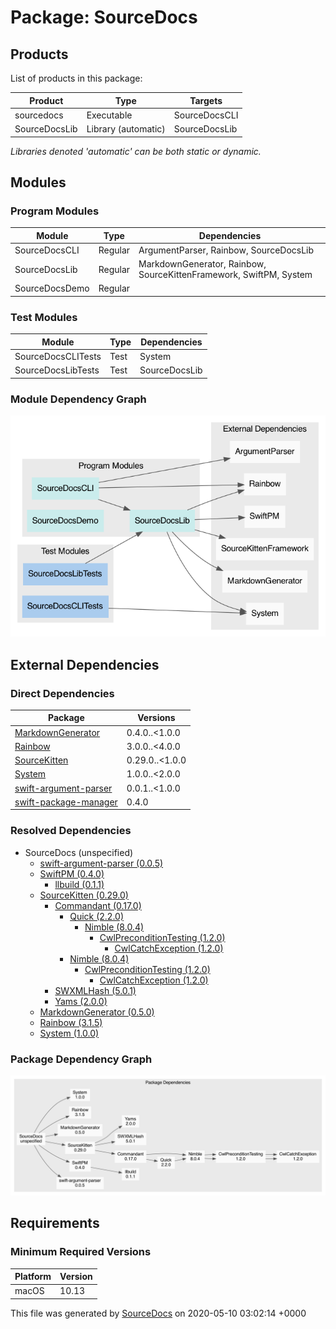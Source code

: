 # Package: **SourceDocs**

## Products

List of products in this package:

| Product | Type | Targets |
| ------- | ---- | ------- |
| sourcedocs | Executable | SourceDocsCLI |
| SourceDocsLib | Library (automatic) | SourceDocsLib |

_Libraries denoted 'automatic' can be both static or dynamic._

## Modules

### Program Modules

| Module | Type | Dependencies |
| ------ | ---- | ------------ |
| SourceDocsCLI | Regular | ArgumentParser, Rainbow, SourceDocsLib |
| SourceDocsLib | Regular | MarkdownGenerator, Rainbow, SourceKittenFramework, SwiftPM, System |
| SourceDocsDemo | Regular |  |

### Test Modules

| Module | Type | Dependencies |
| ------ | ---- | ------------ |
| SourceDocsCLITests | Test | System |
| SourceDocsLibTests | Test | SourceDocsLib |

### Module Dependency Graph

[![Module Dependency Graph](PackageModules.png)](PackageModules.png)

## External Dependencies

### Direct Dependencies

| Package | Versions |
| ------- | -------- |
| [MarkdownGenerator](https://github.com/eneko/MarkdownGenerator.git) | 0.4.0..<1.0.0 |
| [Rainbow](https://github.com/onevcat/Rainbow) | 3.0.0..<4.0.0 |
| [SourceKitten](https://github.com/jpsim/SourceKitten.git) | 0.29.0..<1.0.0 |
| [System](https://github.com/eneko/System.git) | 1.0.0..<2.0.0 |
| [swift-argument-parser](https://github.com/apple/swift-argument-parser) | 0.0.1..<1.0.0 |
| [swift-package-manager](https://github.com/apple/swift-package-manager) | 0.4.0 |

### Resolved Dependencies

-   SourceDocs (unspecified)
    -   [swift-argument-parser (0.0.5)](https://github.com/apple/swift-argument-parser)
    -   [SwiftPM (0.4.0)](https://github.com/apple/swift-package-manager)
        -   [llbuild (0.1.1)](https://github.com/apple/swift-llbuild.git)
    -   [SourceKitten (0.29.0)](https://github.com/jpsim/SourceKitten.git)
        -   [Commandant (0.17.0)](https://github.com/Carthage/Commandant.git)
            -   [Quick (2.2.0)](https://github.com/Quick/Quick.git)
                -   [Nimble (8.0.4)](https://github.com/Quick/Nimble.git)
                    -   [CwlPreconditionTesting (1.2.0)](https://github.com/mattgallagher/CwlPreconditionTesting.git)
                        -   [CwlCatchException (1.2.0)](https://github.com/mattgallagher/CwlCatchException.git)
            -   [Nimble (8.0.4)](https://github.com/Quick/Nimble.git)
                -   [CwlPreconditionTesting (1.2.0)](https://github.com/mattgallagher/CwlPreconditionTesting.git)
                    -   [CwlCatchException (1.2.0)](https://github.com/mattgallagher/CwlCatchException.git)
        -   [SWXMLHash (5.0.1)](https://github.com/drmohundro/SWXMLHash.git)
        -   [Yams (2.0.0)](https://github.com/jpsim/Yams.git)
    -   [MarkdownGenerator (0.5.0)](https://github.com/eneko/MarkdownGenerator.git)
    -   [Rainbow (3.1.5)](https://github.com/onevcat/Rainbow)
    -   [System (1.0.0)](https://github.com/eneko/System.git)

### Package Dependency Graph

[![Package Dependency Graph](PackageDependencies.png)](PackageDependencies.png)

## Requirements

### Minimum Required Versions

| Platform | Version |
| -------- | ------- |
| macOS | 10.13 |

This file was generated by [SourceDocs](https://github.com/eneko/SourceDocs) on 2020-05-10 03:02:14 +0000